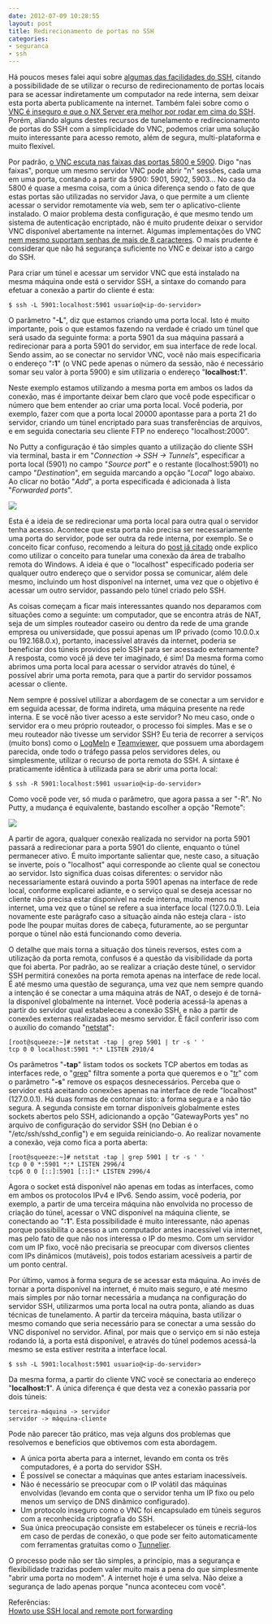 ```yaml
---
date: 2012-07-09 10:28:55
layout: post
title: Redirecionamento de portas no SSH
categories:
- seguranca
- ssh
---
```


Há poucos meses falei aqui sobre [algumas das facilidades do SSH](http://blog.myhro.info/2012/04/tornando-o-uso-do-ssh-mais-simples-e-agradavel/), citando a possibilidade de se utilizar o recurso de redirecionamento de portas locais para se acessar indiretamente um computador na rede interna, sem deixar esta porta aberta publicamente na internet. Também falei sobre como o [VNC é inseguro e que o NX Server era melhor por rodar em cima do SSH](http://blog.myhro.info/2011/12/acesso-remoto-no-linux-com-o-nx-server/). Porém, aliando alguns destes recursos de tunelamento e redirecionamento de portas do SSH com a simplicidade do VNC, podemos criar uma solução muito interessante para acesso remoto, além de segura, multi-plataforma e muito flexível.

Por padrão, [o VNC escuta nas faixas das portas 5800 e 5900](https://en.wikipedia.org/wiki/Virtual_Network_Computing#Operation). Digo "nas faixas", porque um mesmo servidor VNC pode abrir "n" sessões, cada uma em uma porta, contando a partir da 5900: 5901, 5902, 5903... No caso da 5800 é quase a mesma coisa, com a única diferença sendo o fato de que estas portas são utilizadas no servidor Java, o que permite a um cliente acessar o servidor remotamente via web, sem ter o aplicativo-cliente instalado. O maior problema desta configuração, é que mesmo tendo um sistema de autenticação encriptado, não é muito prudente deixar o servidor VNC disponível abertamente na internet. Algumas implementações do VNC [nem mesmo suportam senhas de mais de 8 caracteres](https://forum.ultravnc.net/viewtopic.php?f=4&t=15459). O mais prudente é considerar que não há segurança suficiente no VNC e deixar isto a cargo do SSH.

Para criar um túnel e acessar um servidor VNC que está instalado na mesma máquina onde está o servidor SSH, a sintaxe do comando para efetuar a conexão a partir do cliente é esta:

    $ ssh -L 5901:localhost:5901 usuario@<ip-do-servidor>

O parâmetro "**-L**", diz que estamos criando uma porta local. Isto é muito importante, pois o que estamos fazendo na verdade é criado um túnel que será usado da seguinte forma: a porta 5901 da sua máquina passará a redirecionar para a porta 5901 do servidor, em sua interface de rede local. Sendo assim, ao se conectar no servidor VNC, você não mais especificaria o endereço "**<ip-do-servidor>:1**" (o VNC pede apenas o número da sessão, não é necessário somar seu valor à porta 5900) e sim utilizaria o endereço "**localhost:1**".

Neste exemplo estamos utilizando a mesma porta em ambos os lados da conexão, mas é importante deixar bem claro que você pode especificar o número que bem entender ao criar uma porta local. Você poderia, por exemplo, fazer com que a porta local 20000 apontasse para a porta 21 do servidor, criando um túnel encriptado para suas transferências de arquivos, e em seguida conectaria seu cliente FTP no endereço "localhost:2000".

No Putty a configuração é tão simples quanto a utilização do cliente SSH via terminal, basta ir em "_Connection -> SSH -> Tunnels_", especificar a porta local (5901) no campo "_Source port_" e o restante (localhost:5901) no campo "_Destination_", em seguida marcando a opção "_Local_" logo abaixo. Ao clicar no botão "_Add_", a porta especificada é adicionada à lista "_Forwarded ports_".

![](/images/2012/putty-local-forward.png)

Esta é a ideia de se redirecionar uma porta local para outra qual o servidor tenha acesso. Acontece que esta porta não precisa ser necessariamente uma porta do servidor, pode ser outra da rede interna, por exemplo. Se o conceito ficar confuso, recomendo a leitura do [post já citado](http://blog.myhro.info/2012/04/tornando-o-uso-do-ssh-mais-simples-e-agradavel/) onde explico como utilizar o conceito para tunelar uma conexão da área de trabalho remota do Windows. A ideia é que o "localhost" especificado poderia ser qualquer outro endereço que o servidor possa se comunicar, além dele mesmo, incluindo um host disponível na internet, uma vez que o objetivo é acessar um outro servidor, passando pelo túnel criado pelo SSH.

As coisas começam a ficar mais interessantes quando nos deparamos com situações como a seguinte: um computador, que se encontra atrás de NAT, seja de um simples routeador caseiro ou dentro da rede de uma grande empresa ou universidade, que possui apenas um IP privado (como 10.0.0.x ou 192.168.0.x), portanto, inacessível através da internet, poderia se beneficiar dos túneis providos pelo SSH para ser acessado externamente? A resposta, como você já deve ter imaginado, é sim! Da mesma forma como abrimos uma porta local para acessar o servidor através do túnel, é possível abrir uma porta remota, para que a partir do servidor possamos acessar o cliente.

Nem sempre é possível utilizar a abordagem de se conectar a um servidor e em seguida acessar, de forma indireta, uma máquina presente na rede interna. E se você não tiver acesso a este servidor? No meu caso, onde o servidor era o meu próprio routeador, o processo foi simples. Mas e se o meu routeador não tivesse um servidor SSH? Eu teria de recorrer a serviços (muito bons) como o [LogMeIn](https://secure.logmein.com/) e [Teamviewer](https://www.teamviewer.com/), que possuem uma abordagem parecida, onde todo o tráfego passa pelos servidores deles, ou simplesmente, utilizar o recurso de porta remota do SSH. A sintaxe é praticamente idêntica à utilizada para se abrir uma porta local:

    $ ssh -R 5901:localhost:5901 usuario@<ip-do-servidor>

Como você pode ver, só muda o parâmetro, que agora passa a ser "-R". No Putty, a mudança é equivalente, bastando escolher a opção "Remote":

![](/images/2012/putty-remote-forward.png)

A partir de agora, qualquer conexão realizada no servidor na porta 5901 passará a redirecionar para a porta 5901 do cliente, enquanto o túnel permanecer ativo. É muito importante salientar que, neste caso, a situação se inverte, pois o "localhost" aqui corresponde ao cliente qual se conectou ao servidor. Isto significa duas coisas diferentes: o servidor não necessariamente estará ouvindo a porta 5901 apenas na interface de rede local, conforme explicarei adiante, e o serviço qual se deseja acessar no cliente não precisa estar disponível na rede interna, muito menos na internet, uma vez que o túnel se refere a sua interface local (127.0.0.1). Leia novamente este parágrafo caso a situação ainda não esteja clara - isto pode lhe poupar muitas dores de cabeça, futuramente, ao se perguntar porque o túnel não está funcionando como deveria.

O detalhe que mais torna a situação dos túneis reversos, estes com a utilização da porta remota, confusos é a questão da visibilidade da porta que foi aberta. Por padrão, ao se realizar a criação deste túnel, o servidor SSH permitirá conexões na porta remota apenas na interface de rede local. É até mesmo uma questão de segurança, uma vez que nem sempre quando a intenção é se conectar a uma máquina atrás de NAT, o desejo é de torná-la disponível globalmente na internet. Você poderia acessá-la apenas a partir do servidor qual estabeleceu a conexão SSH, e não a partir de conexões externas realizadas ao mesmo servidor. É fácil conferir isso com o auxílio do comando "[netstat](http://linux.die.net/man/8/netstat)":

    [root@squeeze:~]# netstat -tap | grep 5901 | tr -s ' '
    tcp 0 0 localhost:5901 *:* LISTEN 2910/4

Os parâmetros "**-tap**" listam todos os sockets TCP abertos em todas as interfaces rede, o "[grep](http://blog.myhro.info/2012/01/expressoes-regulares-grep-egrep-fgrep/)" filtra somente a porta que queremos e o "[tr](http://www.manpagez.com/man/1/tr/)" com o parâmetro "**-s**" remove os espaços desnecessários. Perceba que o servidor está aceitando conexões apenas na interface de rede "localhost" (127.0.0.1). Há duas formas de contornar isto: a forma segura e a não tão segura. A segunda consiste em tornar disponíveis globalmente estes sockets abertos pelo SSH, adicionando a opção "GatewayPorts yes" no arquivo de configuração do servidor SSH (no Debian é o "/etc/ssh/sshd\_config") e em seguida reiniciando-o. Ao realizar novamente a conexão, veja como fica a porta aberta:

    [root@squeeze:~]# netstat -tap | grep 5901 | tr -s ' '
    tcp 0 0 *:5901 *:* LISTEN 2996/4
    tcp6 0 0 [::]:5901 [::]:* LISTEN 2996/4

Agora o socket está disponível não apenas em todas as interfaces, como em ambos os protocolos IPv4 e IPv6. Sendo assim, você poderia, por exemplo, a partir de uma terceira máquina não envolvida no processo de criação do túnel, acessar o VNC disponível na máquina cliente, se conectando ao "**<ip-do-servidor>:1**". Esta possibilidade é muito interessante, não apenas porque possibilita o acesso a um computador antes inacessível via internet, mas pelo fato de que não nos interessa o IP do mesmo. Com um servidor com um IP fixo, você não precisaria se preocupar com diversos clientes com IPs dinâmicos (mutáveis), pois todos estariam acessíveis a partir de um ponto central.

Por último, vamos à forma segura de se acessar esta máquina. Ao invés de tornar a porta disponível na internet, é muito mais seguro, e até mesmo mais simples por não tornar necessária a mudança na configuração do servidor SSH, utilizarmos uma porta local na outra ponta, aliando as duas técnicas de tunelamento. A partir da terceira máquina, basta utilizar o mesmo comando que seria necessário para se conectar a uma sessão do VNC disponível no servidor. Afinal, por mais que o serviço em si não esteja rodando lá, a porta está disponível, e através do túnel podemos acessá-la mesmo se esta estiver restrita a interface local.

    $ ssh -L 5901:localhost:5901 usuario@<ip-do-servidor>

Da mesma forma, a partir do cliente VNC você se conectaria ao endereço "**localhost:1**". A única diferença é que desta vez a conexão passaria por dois túneis:

    terceira-máquina -> servidor
    servidor -> máquina-cliente

Pode não parecer tão prático, mas veja alguns dos problemas que resolvemos e benefícios que obtivemos com esta abordagem.

* A única porta aberta para a internet, levando em conta os três computadores, é a porta do servidor SSH.  
* É possível se conectar a máquinas que antes estariam inacessíveis.  
* Não é necessário se preocupar com o IP volátil das máquinas envolvidas (levando em conta que o servidor tenha um IP fixo ou pelo menos um serviço de DNS dinâmico configurado).  
* Um protocolo inseguro como o VNC foi encapsulado em túneis seguros com a reconhecida criptografia do SSH.  
* Sua única preocupação consiste em estabelecer os túneis e recriá-los em caso de perdas de conexão, o que pode ser feito automaticamente com ferramentas gratuitas como o [Tunnelier](http://www.bitvise.com/tunnelier).

O processo pode não ser tão simples, a princípio, mas a segurança e flexibilidade trazidas podem valer muito mais a pena do que simplesmente "abrir uma porta no modem". A internet hoje é uma selva. Não deixe a segurança de lado apenas porque "nunca aconteceu com você".

Referências:  
[Howto use SSH local and remote port forwarding](http://www.debianadmin.com/howto-use-ssh-local-and-remote-port-forwarding.html)

